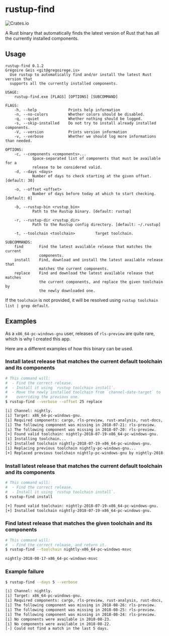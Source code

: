 rustup-find
===========
![Crates.io](https://img.shields.io/crates/v/rustup-find.svg)

A Rust binary that automatically finds the latest version of Rust that has all
the currently installed components.

## Usage
```
rustup-find 0.1.2
Grégoire Geis <git@gregoirege.is>
  Use rustup to automatically find and/or install the latest Rust version that
  supports all the currently installed components.

USAGE:
    rustup-find.exe [FLAGS] [OPTIONS] [SUBCOMMAND]

FLAGS:
    -h, --help              Prints help information
    -n, --no-colors         Whether colors should be disabled.
    -q, --quiet             Whether nothing should be logged.
    -s, --skip-installed    Do not try to install already installed components.
    -V, --version           Prints version information
    -v, --verbose           Whether we should log more informations than needed.

OPTIONS:
    -c, --components <components>...
            Space-separated list of components that must be available for a
            release to be considered valid.
    -d, --days <days>
            Number of days to check starting at the given offset. [default: 30]

    -o, --offset <offset>
            Number of days before today at which to start checking. [default: 0]

    -b, --rustup-bin <rustup_bin>
            Path to the Rustup binary. [default: rustup]

    -r, --rustup-dir <rustup_dir>
            Path to the Rustup config directory. [default: ~/.rustup]

    -t, --toolchain <toolchain>         Target toolchain.

SUBCOMMANDS:
    find       Find the latest available release that matches the current
               components.
    install    Find, download and install the latest available release that
               matches the current components.
    replace    Find and download the latest available release that matches
               the current components, and replace the given toolchain by
               the newly downloaded one.
```

If the `toolchain` is not provided, it will be resolved using `rustup toolchain list | grep default`.

## Examples

As a `x86_64-pc-windows-gnu` user, releases of `rls-preview` are quite rare,
which is why I created this app.

Here are a different examples of how this binary can be used.


### Install latest release that matches the current default toolchain and its components
```bash
# This command will:
#  - Find the correct release.
#  - Install it using `rustup toolchain install`.
#  - Move the newly installed toolchain from `channel-date-target` to `channel-target`,
#    overriding the previous one.
$ rustup-find --verbose --offset 25 replace

[i] Channel: nightly.
[i] Target: x86_64-pc-windows-gnu.
[i] Required components: cargo, rls-preview, rust-analysis, rust-docs, rust-mingw, rust-std, rustc.
[i] The following component was missing in 2018-07-21: rls-preview.
[i] The following component was missing in 2018-07-20: rls-preview.
[+] Found valid toolchain: nightly-2018-07-19-x86_64-pc-windows-gnu.
[i] Installing toolchain...
[+] Installed toolchain nightly-2018-07-19-x86_64-pc-windows-gnu.
[i] Replacing previous toolchain nightly-pc-windows-gnu...
[+] Replaced previous toolchain nightly-pc-windows-gnu by nightly-2018-07-19-x86_64-pc-windows-gnu.
```

### Install latest release that matches the current default toolchain and its components
```bash
# This command will:
#  - Find the correct release.
#  - Install it using `rustup toolchain install`.
$ rustup-find install

[+] Found valid toolchain: nightly-2018-07-19-x86_64-pc-windows-gnu.
[+] Installed toolchain nightly-2018-07-19-x86_64-pc-windows-gnu.
```

### Find latest release that matches the given toolchain and its components
```bash
# This command will:
#  - Find the correct release, and return it.
$ rustup-find --toolchain nightly-x86_64-pc-windows-msvc

nightly-2018-08-17-x86_64-pc-windows-msvc
```

### Example failure
```bash
$ rustup-find --days 5 --verbose

[i] Channel: nightly.
[i] Target: x86_64-pc-windows-gnu.
[i] Required components: cargo, rls-preview, rust-analysis, rust-docs, rust-mingw, rust-std, rustc.
[i] The following component was missing in 2018-08-26: rls-preview.
[i] The following component was missing in 2018-08-25: rls-preview.
[i] The following component was missing in 2018-08-24: rls-preview.
[i] No components were available in 2018-08-23.
[i] No components were available in 2018-08-22.
[-] Could not find a match in the last 5 days.
```
